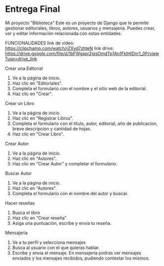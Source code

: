 # Entrega Final
Mi proyecto "Biblioteca"
Este es un proyecto de Django que te permite gestionar editoriales, libros, autores, usuarios y mensajeria.
Puedes crear, ver y editar información relacionada con estas entidades.

FUNCIONALIDADES
link de video: https://clipchamp.com/watch/rZXvd7zhteN
link drive: https://drive.google.com/file/d/1bFWgapr2gisOmdTp1An1FkIHlDnr1_0P/view?usp=drive_link

Crear una Editorial
1. Ve a la página de inicio.
2. Haz clic en "Editoriales".
3. Completa el formulario con el nombre y el sitio web de la editorial.
4. Haz clic en "Crear".

Crear un Libro
1. Ve a la página de inicio.
2. Haz clic en "Registrar Libros".
3. Completa el formulario con el título, autor, editorial, año de publicacion, breve descripcion y cantidad de hojas.
4. Haz clic en "Crear Libro".

Crear Autor
1. Ve a la página de inicio.
2. Haz clic en "Autores".
3. Haz clic en "Crear Autor" y completar el formulario.

Buscar Autor
1. Ve a la página de inicio.
2. Haz clic en "Autores".
3. Completa el formulario con el nombre del autor y buscar.

Hacer reseñas
1. Busca el libro
2. Haz clic en "Crear reseña"
3. Asiga una puntuación, escribe y envia tu reseña.

Mensajeria
1. Ve a tu perfil y selecciona mensajes
2. Busca al usuario con el que quieras hablar.
3. Escribe y envia el mensaje.
En mensajeria podras ver mensajes enviados y los mensajes recibidos, pudiendo contestar los mismos.
